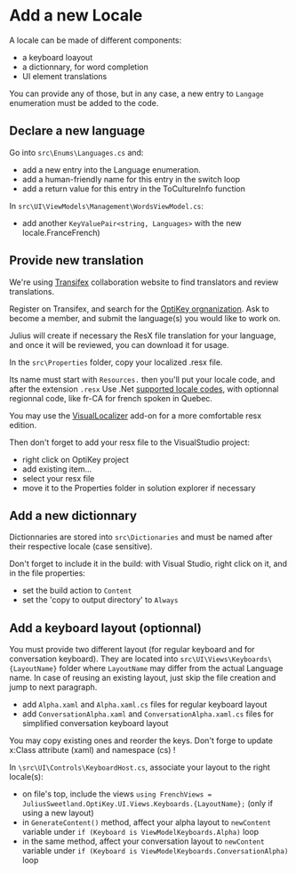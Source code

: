 # Add a new Locale

A locale can be made of different components:

- a keyboard loayout
- a dictionnary, for word completion
- UI element translations

You can provide any of those, but in any case, a new entry to `Langage` enumeration must be added to the code.


## Declare a new language

Go into `src\Enums\Languages.cs` and:

- add a new entry into the Language enumeration.
- add a human-friendly name for this entry in the switch loop
- add a return value for this entry in the ToCultureInfo function

In `src\UI\ViewModels\Management\WordsViewModel.cs`:

- add another `KeyValuePair<string, Languages>` with the new locale.FranceFrench)


## Provide new translation

We're using [Transifex][3] collaboration website to find translators and review translations.

Register on Transifex, and search for the [OptiKey orgnanization][4]. 
Ask to become a member, and submit the language(s) you would like to work on.

Julius will create if necessary the ResX file translation for your language, and once it will be reviewed, 
you can download it for usage.

In the `src\Properties` folder, copy your localized .resx file.

Its name must start with `Resources.` then you'll put your locale code, and after the extension `.resx`
Use .Net [supported locale codes][1], with optionnal regionnal code, like fr-CA for french spoken in Quebec.

You may use the [VisualLocalizer][2] add-on for a more comfortable resx edition.

Then don't forget to add your resx file to the VisualStudio project:

- right click on OptiKey project
- add existing item...
- select your resx file
- move it to the Properties folder in solution explorer if necessary


## Add a new dictionnary

Dictionnaries are stored into `src\Dictionaries` and must be named after their respective locale (case sensitive).

Don't forget to include it in the build: with Visual Studio, right click on it, and in the file properties:

- set the build action to `Content`
- set the 'copy to output directory' to `Always`


## Add a keyboard layout (optionnal)

You must provide two different layout (for regular keyboard and for conversation keyboard).
They are located into `src\UI\Views\Keyboards\{LayoutName}` folder where `LayoutName` may differ from the actual Language name.
In case of reusing an existing layout, just skip the file creation and jump to next paragraph.

- add `Alpha.xaml` and `Alpha.xaml.cs` files for regular keyboard layout
- add `ConversationAlpha.xaml` and `ConversationAlpha.xaml.cs` files for simplified conversation keyboard layout

You may copy existing ones and reorder the keys. Don't forge to update x:Class attribute (xaml) and namespace (cs) !

In `\src\UI\Controls\KeyboardHost.cs`, associate your layout to the right locale(s):

- on file's top, include the views `using FrenchViews = JuliusSweetland.OptiKey.UI.Views.Keyboards.{LayoutName};` (only if using a new layout)
- in `GenerateContent()` method, affect your alpha layout to `newContent` variable under `if (Keyboard is ViewModelKeyboards.Alpha)` loop
- in the same method, affect your conversation layout to `newContent` variable under `if (Keyboard is ViewModelKeyboards.ConversationAlpha)` loop


[1]: https://msdn.microsoft.com/en-us/library/hh441729.aspx
[2]: https://visuallocalizer.codeplex.com/
[3]: https://www.transifex.com
[4]: https://www.transifex.com/optikey/